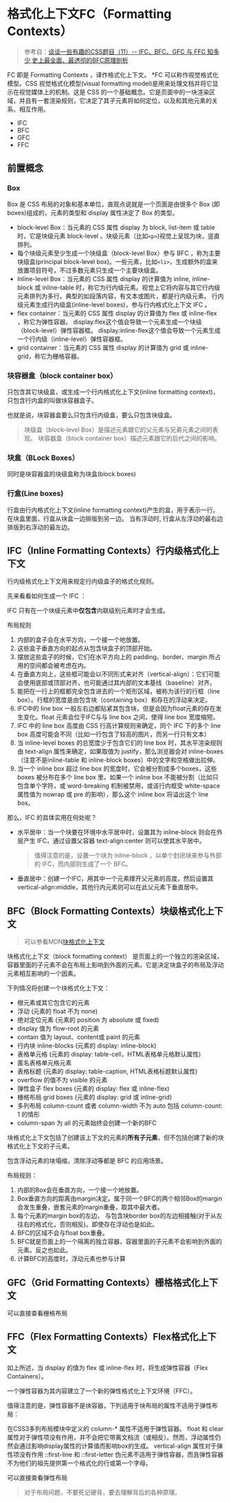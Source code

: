 # 格式化上下文FC（Formatting Contexts）

>参考自：[谈谈一些有趣的CSS题目（11）-- IFC、BFC、GFC 与 FFC 知多少](https://github.com/chokcoco/iCSS/issues/56),[史上最全面、最透彻的BFC原理剖析](https://github.com/zuopf769/notebook/blob/master/fe/BFC%E5%8E%9F%E7%90%86%E5%89%96%E6%9E%90/README.md)

FC 即是 Formatting Contexts ，译作格式化上下文。 *FC 可以称作视觉格式化模型。CSS 视觉格式化模型(visual formatting model)是用来处理文档并将它显示在视觉媒体上的机制。这是 CSS 的一个基础概念。它是页面中的一块渲染区域，并且有一套渲染规则，它决定了其子元素将如何定位，以及和其他元素的关系、相互作用。

+ IFC
+ BFC
+ GFC
+ FFC

## 前置概念

### Box

Box 是 CSS 布局的对象和基本单位，直观点说就是一个页面是由很多个 Box (即boxes)组成的，元素的类型和 display 属性决定了 Box 的类型。

+ block-level Box：当元素的 CSS 属性 display 为 block, list-item 或 table 时，它是块级元素 block-level 。块级元素（比如`<p>`)视觉上呈现为块，竖直排列。
+ 每个块级元素至少生成一个块级盒（block-level Box）参与 BFC ，称为主要块级盒(principal block-level box)。一些元素，比如`<li>`，生成额外的盒来放置项目符号，不过多数元素只生成一个主要块级盒。
+ Inline-level Box：当元素的 CSS 属性 display 的计算值为 inline, inline-block 或 inline-table 时，称它为行内级元素。视觉上它将内容与其它行内级元素排列为多行。典型的如段落内容，有文本或图片，都是行内级元素。
行内级元素生成行内级盒(inline-level boxes)，参与行内格式化上下文 IFC 。
+ flex container：当元素的 CSS 属性 display 的计算值为 flex 或 inline-flex ，称它为弹性容器。
display:flex这个值会导致一个元素生成一个块级（block-level）弹性容器框。
display:inline-flex这个值会导致一个元素生成一个行内级（inline-level）弹性容器框。
+ grid container：当元素的 CSS 属性 display 的计算值为 grid 或 inline-grid，称它为栅格容器。

### 块容器盒（block container box）

只包含其它块级盒，或生成一个行内格式化上下文(inline formatting context)，只包含行内盒的叫做块容器盒子。

也就是说，块容器盒要么只包含行内级盒，要么只包含块级盒。

> 块级盒（block-level Box）是描述元素跟它的父元素与兄弟元素之间的表现。
> 块容器盒（block container box）描述元素跟它的后代之间的影响。

### 块盒（BLock Boxes）

同时是块容器盒的块级盒称为块盒(block boxes)

### 行盒(Line boxes)

行盒由行内格式化上下文(inline formatting context)产生的盒，用于表示一行。在块盒里面，行盒从块盒一边排版到另一边。 当有浮动时, 行盒从左浮动的最右边排版到右浮动的最左边。

## IFC（Inline Formatting Contexts）行内级格式化上下文

行内级格式化上下文用来规定行内级盒子的格式化规则。

先来看看如何生成一个 IFC ：

IFC 只有在一个块级元素中**仅包含**内联级别元素时才会生成。

布局规则

1. 内部的盒子会在水平方向，一个接一个地放置。
2. 这些盒子垂直方向的起点从包含块盒子的顶部开始。
3. 摆放这些盒子的时候，它们在水平方向上的 padding、border、margin 所占用的空间都会被考虑在内。
4. 在垂直方向上，这些框可能会以不同形式来对齐（vertical-align）：它们可能会使用底部或顶部对齐，也可能通过其内部的文本基线（baseline）对齐。
5. 能把在一行上的框都完全包含进去的一个矩形区域，被称为该行的行框（line box）。行框的宽度是由包含块（containing box）和存在的浮动来决定。
6. IFC中的 line box 一般左右边都贴紧其包含块，但是会因为float元素的存在发生变化。float 元素会位于IFC与与 line box 之间，使得 line box 宽度缩短。
7. IFC 中的 line box 高度由 CSS 行高计算规则来确定，同个 IFC 下的多个 line box 高度可能会不同（比如一行包含了较高的图片，而另一行只有文本）
8. 当 inline-level boxes 的总宽度少于包含它们的 line box 时，其水平渲染规则由 text-align 属性来确定，如果取值为 justify，那么浏览器会对 inline-boxes（注意不是inline-table 和 inline-block boxes）中的文字和空格做出拉伸。
9. 当一个 inline box 超过 line box 的宽度时，它会被分割成多个boxes，这些 boxes 被分布在多个 line box 里。如果一个 inline box 不能被分割（比如只包含单个字符，或 word-breaking 机制被禁用，或该行内框受 white-space 属性值为 nowrap 或 pre 的影响），那么这个 inline box 将溢出这个 line box。

那么，IFC 的具体实用在何处呢？

+ 水平居中：当一个块要在环境中水平居中时，设置其为 inline-block 则会在外层产生 IFC，通过设置父容器 text-align:center 则可以使其水平居中。
  >值得注意的是，设置一个块为 inline-block ，以单个封闭块来参与外部的 IFC，而内部则生成了一个 BFC。
+ 垂直居中：创建一个IFC，用其中一个元素撑开父元素的高度，然后设置其 vertical-align:middle，其他行内元素则可以在此父元素下垂直居中。

## BFC（Block Formatting Contexts）块级格式化上下文

>可以参看MDN[块格式化上下文](https://developer.mozilla.org/zh-CN/docs/Web/Guide/CSS/Block_formatting_context)

块格式化上下文（block formatting context） 是页面上的一个独立的渲染区域，容器里面的子元素不会在布局上影响到外面的元素。它是决定块盒子的布局及浮动元素相互影响的一个因素。

下列情况将创建一个块格式化上下文：

+ 根元素或其它包含它的元素
+ 浮动 (元素的 float 不为 none)
+ 绝对定位元素 (元素的 position 为 absolute 或 fixed)
+ display 值为 flow-root 的元素
+ contain 值为 layout、content或 paint 的元素
+ 行内块 inline-blocks (元素的 display: inline-block)
+ 表格单元格 (元素的 display: table-cell，HTML表格单元格默认属性)
+ 匿名表格单元格元素
+ 表格标题 (元素的 display: table-caption, HTML表格标题默认属性)
+ overflow 的值不为 visible 的元素
+ 弹性盒子 flex boxes (元素的 display: flex 或 inline-flex)
+ 栅格布局 grid boxes (元素的 display: grid 或 inline-grid)
+ 多列布局 column-count 或者 column-width 不为 auto 包括 column-count: 1 的情形
+ column-span 为 all 的元素始终会创建一个新的BFC

块格式化上下文包括了创建该上下文的元素的**所有子元素**，但不包括创建了新的块格式化上下文的子元素。

包含浮动元素的块塌缩，清除浮动等都是 BFC 的应用场景。

布局规则：

1. 内部的Box会在垂直方向，一个接一个地放置。
2. Box垂直方向的距离由margin决定。属于同一个BFC的两个相邻Box的margin会发生重叠，嵌套元素的margin重叠，取其中最大者。
3. 每个元素的margin box的左边， 与包含块border box的左边相接触(对于从左往右的格式化，否则相反)。即使存在浮动也是如此。
4. BFC的区域不会与float box重叠。
5. BFC就是页面上的一个隔离的独立容器，容器里面的子元素不会影响到外面的元素。反之也如此。
6. 计算BFC的高度时，浮动元素也参与计算

## GFC（Grid Formatting Contexts）栅格格式化上下文

可以直接查看栅格布局

## FFC（Flex Formatting Contexts）Flex格式化上下文

如上所述，当 display 的值为 flex 或 inline-flex 时，将生成弹性容器（Flex Containers）。

一个弹性容器为其内容建立了一个新的弹性格式化上下文环境（FFC）。

值得注意的是，弹性容器不是块容器，下列适用于块布局的属性不适用于弹性布局：

在CSS3多列布局模块中定义的 column-* 属性不适用于弹性容器。
float 和 clear 属性对于弹性项没有作用，并不会把它带离文档流（或相反）。然而，浮动属性仍然会通过影响display属性的计算值而影响box的生成。
vertical-align 属性对于弹性项没有作用
::first-line 和 ::first-letter 伪元素不适用于弹性容器，而且弹性容器不为他们的祖先提供第一个格式化的行或第一个字母。

可以直接查看弹性布局

>对于布局问题，不要死记硬背，要去理解背后的各种原理。